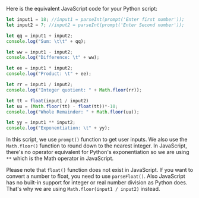 Here is the equivalent JavaScript code for your Python script:

```javascript
let input1 = 18; //input1 = parseInt(prompt('Enter first number'));
let input2 = 7; //input2 = parseInt(prompt('Enter Second number'));

let qq = input1 + input2;
console.log("Sum: \t\t" + qq);

let ww = input1 - input2;
console.log("Difference: \t" + ww);

let ee = input1 * input2;
console.log("Product: \t" + ee);

let rr = input1 / input2;
console.log("Integer quotient: " + Math.floor(rr));

let tt = float(input1 / input2)
let uu = (Math.floor(tt) - float(tt))*-10;
console.log("Whole Remainder: " + Math.floor(uu));

let yy = input1 ** input2;
console.log("Exponentiation: \t" + yy);
```

In this script, we use `prompt()` function to get user inputs. We also use the `Math.floor()` function to round down to the nearest integer. In JavaScript, there's no operator equivalent for Python's exponentiation so we are using `**` which is the Math operator in JavaScript. 

Please note that `float()` function does not exist in JavaScript. If you want to convert a number to float, you need to use `parseFloat()`. Also JavaScript has no built-in support for integer or real number division as Python does. That's why we are using `Math.floor(input1 / input2)` instead.
